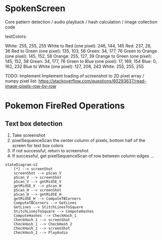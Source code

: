 # SpokenScreen
Core pattern detection / audio playback / hash calculation / image collection code

testColors:

White: 255, 255, 255
White to Red (one pixel): 246, 144, 145
Red: 237, 28, 36
Red to Green (one pixel): 135, 103, 56
Green: 34, 177, 76
Green to Orange (one pixel): 145, 152, 58
Orange: 255, 127, 39
Orange to Green (one pixel): 145, 152, 58
Green: 34, 177, 76
Green to Blue (one pixel): 17, 169, 154
Blue: 0, 162, 232
Blue to White (one pixel): 127, 208, 243
White: 255, 255, 255

TODO: Implement Implement loading of screenshot to 2D pixel array / numpy pixel list: https://stackoverflow.com/questions/60293637/read-image-pixels-row-by-row

# Pokemon FireRed Operations

## Text box detection

1. Take screenshot
2. pixelSequenceScan the center column of pixels, bottom half of the screen for text box colors
3. If not successful, return to screenshot
4. If successful, get pixelSequenceScan of row between column edges
...

```mermaid
stateDiagram-v2
    [*] --> screenShot
    screenShot --> pScan_V
    pScan_V --> screenShot
    pScan_V --> getMidSE_V
    getMidSE_V --> pScan_H
    pScan_H --> screenShot
    pScan_H --> getMidSE_H
    getMidSE_H --> ComputeTBCorners
    ComputeTBCorners --> GetLines
    GetLines --> StitchLinesToSquare
    StitchLinesToSquare --> ComputeHashes
    ComputeHashes --> CheckHash_1
    CheckHash_1 --> screenShot
    CheckHash_1 --> CheckHash_2
    CheckHash_2 --> screenShot
    CheckHash_2 --> PlayAudio
```














